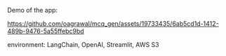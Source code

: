 Demo of the app:

https://github.com/oagrawal/mcq_gen/assets/19733435/6ab5cd1d-1412-489b-9476-5a55ffebc9bd

environment: LangChain, OpenAI, Streamlit, AWS S3
